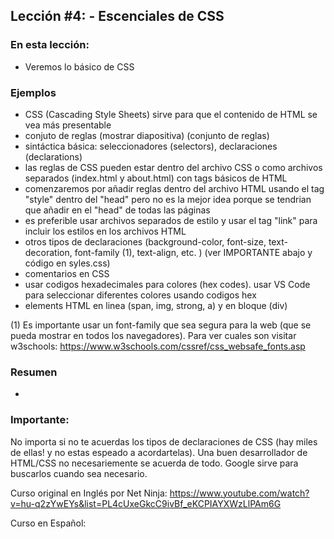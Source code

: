 ## Lección #4: - Escenciales de CSS

### En esta lección:

* Veremos lo básico de CSS

### Ejemplos
* CSS (Cascading Style Sheets) sirve para que el contenido de HTML se vea más presentable
* conjuto de reglas (mostrar diapositiva) (conjunto de reglas)
* sintáctica básica:  seleccionadores (selectors), declaraciones (declarations)
* las reglas de CSS pueden estar dentro del archivo CSS o como archivos separados (index.html y about.html) con tags básicos de HTML
* comenzaremos por añadir reglas dentro del archivo HTML usando el tag "style" dentro del "head" pero no es la mejor idea porque se tendrian que añadir en el "head" de todas las páginas 
* es preferible usar archivos separados de estilo y usar el tag "link" para incluir los estilos en los archivos HTML
* otros tipos de declaraciones (background-color, font-size, text-decoration, font-family (1), text-align, etc. )  (ver IMPORTANTE abajo y código en syles.css)
* comentarios en CSS
* usar codigos hexadecimales para colores (hex codes).  usar VS Code para seleccionar diferentes colores usando codigos hex
* elements HTML en linea (span, img, strong, a) y en bloque (div)

(1) Es importante usar un font-family que sea segura para la web (que se pueda mostrar en todos los navegadores).   Para ver cuales son visitar w3schools: https://www.w3schools.com/cssref/css_websafe_fonts.asp

### Resumen
* 


### Importante:
No importa si no te acuerdas los tipos de declaraciones de CSS (hay miles de ellas! y no estas espeado a acordartelas).  Una buen desarrollador de HTML/CSS no necesariemente se acuerda de todo.  Google sirve para buscarlos cuando sea necesario.

Curso original en Inglés por Net Ninja:  https://www.youtube.com/watch?v=hu-q2zYwEYs&list=PL4cUxeGkcC9ivBf_eKCPIAYXWzLlPAm6G

Curso en Español: 
